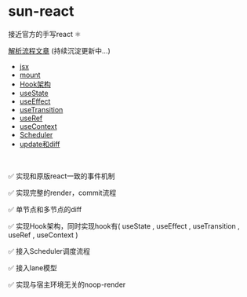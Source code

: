 # sun-react

接近官方的手写react ⚛️

[解析流程文章](./article/) (持续沉淀更新中...)

- [jsx](./article/jsx.md)
- [mount](./article/mount.md)
- [Hook架构](./article/Hook-infra.md)
- [useState](./article/useState.md)
- [useEffect](./article/useEffect.md)
- [useTransition](./article/useTransition.md)
- [useRef](./article/useRef.md)
- [useContext](./article/useContext.md)
- [Scheduler](./article/Scheduler.md)
- [update和diff](./article/update_diff.md)
  
<br>

✅ 实现和原版react一致的事件机制

✅ 实现完整的render，commit流程

✅ 单节点和多节点的diff

✅ 实现Hook架构，同时实现hook有( useState , useEffect , useTransition , useRef , useContext )

✅ 接入Scheduler调度流程

✅ 接入lane模型

✅ 实现与宿主环境无关的noop-render